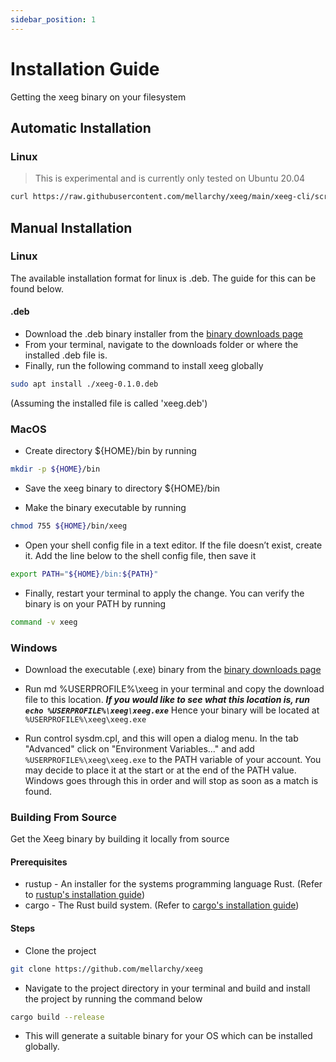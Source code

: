 ```yaml
---
sidebar_position: 1
---
```


# Installation Guide

Getting the xeeg binary on your filesystem


## Automatic Installation

### Linux

> This is experimental and is currently only tested on Ubuntu 20.04

```bash
curl https://raw.githubusercontent.com/mellarchy/xeeg/main/xeeg-cli/scripts/linux-auto-installation.sh | sudo bash -s -
```



## Manual Installation

### Linux
The available installation format for linux is .deb.
The guide for this can be found below.
#### .deb
- Download the .deb binary installer from the [binary downloads page](/docs/extras/downloads)
- From your terminal, navigate to the downloads folder or where the installed .deb file is.
- Finally, run the following command to install xeeg globally
```bash
sudo apt install ./xeeg-0.1.0.deb
```
(Assuming the installed file is called 'xeeg.deb')


### MacOS
- Create directory ${HOME}/bin by running

```bash
mkdir -p ${HOME}/bin
```

- Save the xeeg binary to directory ${HOME}/bin

- Make the binary executable by running

```bash
chmod 755 ${HOME}/bin/xeeg
```

- Open your shell config file in a text editor. If the file doesn’t exist, create it.
Add the line below to the shell config file, then save it

```bash
export PATH="${HOME}/bin:${PATH}"
```

- Finally, restart your terminal to apply the change. You can verify the binary is on your PATH by running

```bash
command -v xeeg
```

### Windows
- Download the executable (.exe) binary from the [binary downloads page](/docs/extras/downloads)

- Run md %USERPROFILE%\xeeg in your terminal and copy the download file to this location.
***If you would like to see what this location is, run `echo %USERPROFILE%\xeeg\xeeg.exe`***
Hence your binary will be located at `%USERPROFILE%\xeeg\xeeg.exe`

- Run control sysdm.cpl, and this will open a dialog menu. In the tab "Advanced" click on "Environment Variables..." and add `%USERPROFILE%\xeeg\xeeg.exe` to the PATH variable of your account.
You may decide to place it at the start or at the end of the PATH value. Windows goes through this in order and will stop as soon as a match is found.


### Building From Source

Get the Xeeg binary by building it locally from source

#### Prerequisites
- rustup - An installer for the systems programming language Rust. (Refer to [rustup's installation guide](https://rustup.rs/))
- cargo - The Rust build system. (Refer to [cargo's installation guide](https://doc.rust-lang.org/cargo/getting-started/installation.html))

#### Steps

- Clone the project

```bash
git clone https://github.com/mellarchy/xeeg
```

- Navigate to the project directory in your terminal and build and install the project by running the command below

```bash
cargo build --release
```

- This will generate a suitable binary for your OS which can be installed globally.
